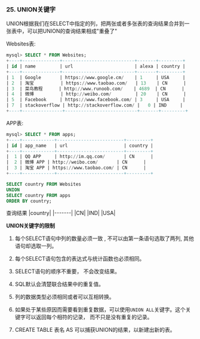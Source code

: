 ### 25. UNION关键字
UNION根据我们在SELECT中指定的列，把两张或者多张表的查询结果合并到一张表中，可以把UNION的查询结果相成"重叠了"


Websites表:
```sql
mysql> SELECT * FROM Websites;
+----+--------------+---------------------------+-------+---------+
| id | name         | url                       | alexa | country |
+----+--------------+---------------------------+-------+---------+
| 1  | Google       | https://www.google.cm/    | 1     | USA     |
| 2  | 淘宝          | https://www.taobao.com/   | 13    | CN      |
| 3  | 菜鸟教程      | http://www.runoob.com/    | 4689  | CN      |
| 4  | 微博          | http://weibo.com/         | 20    | CN      |
| 5  | Facebook     | https://www.facebook.com/ | 3     | USA     |
| 7  | stackoverflow | http://stackoverflow.com/ |   0 | IND     |
+----+---------------+---------------------------+-------+---------+
```
APP表:
```sql
mysql> SELECT * FROM apps;
+----+------------+-------------------------+---------+
| id | app_name   | url                     | country |
+----+------------+-------------------------+---------+
|  1 | QQ APP     | http://im.qq.com/       | CN      |
|  2 | 微博 APP | http://weibo.com/       | CN      |
|  3 | 淘宝 APP | https://www.taobao.com/ | CN      |
+----+------------+-------------------------+---------+
```
```sql
SELECT country FROM Websites
UNION
SELECT country FROM apps
ORDER BY country;
```
查询结果
|country|
|-------|
|CN|
|IND|
|USA|

**UNION关键字的限制**

1. 每个SELECT语句中列的数量必须一致 , 不可以由第一条语句选取了两列, 其他语句却选取一列。

2. 每个SELECT语句包含的表达式与统计函数也必须相同。

3. SELECT语句的顺序不重要， 不会改变结果。

4. SQL默认会清楚联合结果中的重复值。

5. 列的数据类型必须相同或者可以互相转换。

6. 如果处于某些原因而需要看到重复数据，可以使用`UNION ALL`关键字。这个关键字可以返回每个相符的记录， 而不只是没有重复的记录。

7. CREATE TABLE 表名 AS 可以捕获UNION的结果，以新建出新的表。